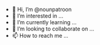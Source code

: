 - 👋 Hi, I’m @nounpatroon
- 👀 I’m interested in ...
- 🌱 I’m currently learning ...
- 💞️ I’m looking to collaborate on ...
- 📫 How to reach me ...

<!---
nounpatroon/nounpatroon is a ✨ special ✨ repository because its `README.md` (this file) appears on your GitHub profile.
You can click the Preview link to take a look at your changes.
--->
